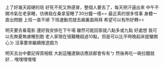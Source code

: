 上了好幾天超硬的班
好死不死又熱感冒，整個人要去了，每天把汗逼出來
中午不開冷氣在老家睡，彷彿我在桑拿室睡了30分鐘一樣==
最近真的很多怪事
身體一直出問題
上班一直不順
下班運動完就去廟裏面拜拜
希望可以有所好轉><

明天要去看電影
還好我安排在下午場
雖然可能回家就八點多或九點
好處想
我可以先無憂無慮睡到飽
老人家現在很難睡超過10點，但是可以比平時晚起床就蠻開心ㄉ
沒事要來繼續推遊戲ㄌ

明天去台中要記得買相框
大創這種連鎖店應該都會有有ㄅ
然後再吃一碗拉麵就好...
嘿嘿嘿嘿嘿

<!-- ##{"timestamp":1688779092}## -->